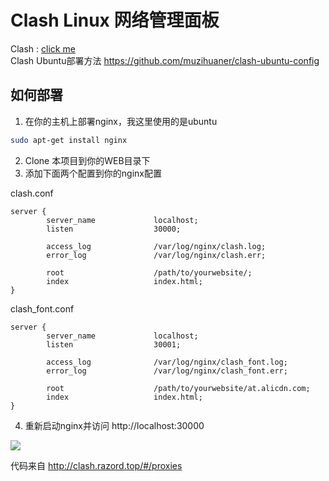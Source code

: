 # Clash Linux 网络管理面板
Clash : [click me](https://github.com/Dreamacro/clash)  
Clash Ubuntu部署方法 https://github.com/muzihuaner/clash-ubuntu-config

## 如何部署

1. 在你的主机上部署nginx，我这里使用的是ubuntu

```bash
sudo apt-get install nginx
```

2. Clone 本项目到你的WEB目录下
3. 添加下面两个配置到你的nginx配置

clash.conf

```nginx
server {
        server_name             localhost;
        listen                  30000;
    
        access_log              /var/log/nginx/clash.log;
        error_log               /var/log/nginx/clash.err;
    
        root                    /path/to/yourwebsite/;
        index                   index.html;
}
```

clash_font.conf

```nginx
server {
        server_name             localhost;
        listen                  30001;

        access_log              /var/log/nginx/clash_font.log;
        error_log               /var/log/nginx/clash_font.err;

        root                    /path/to/yourwebsite/at.alicdn.com;
        index                   index.html;
}
```

4. 重新启动nginx并访问 http://localhost:30000

![](img/rendering.png)


代码来自  http://clash.razord.top/#/proxies
